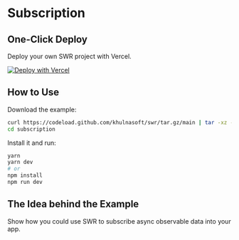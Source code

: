 # Subscription

## One-Click Deploy

Deploy your own SWR project with Vercel.

[![Deploy with Vercel](https://vercel.com/button)](https://vercel.com/new/clone?s=https://github.com/khulnasoft/swr/tree/main/examples/subscription)

## How to Use

Download the example:

```bash
curl https://codeload.github.com/khulnasoft/swr/tar.gz/main | tar -xz --strip=2 swr-main/examples/subscription
cd subscription
```

Install it and run:

```bash
yarn
yarn dev
# or
npm install
npm run dev
```

## The Idea behind the Example

Show how you could use SWR to subscribe async observable data into your app.

